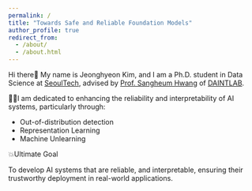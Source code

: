 ```yaml
---
permalink: /
title: "Towards Safe and Reliable Foundation Models"
author_profile: true
redirect_from: 
  - /about/
  - /about.html
---
```


Hi there👋 My name is Jeonghyeon Kim, and I am a Ph.D. student in Data Science at <a href='https://www.seoultech.ac.kr'>SeoulTech</a>, advised by <a href='https://sites.google.com/ds.seoultech.ac.kr/daintlab/members/director?authuser=0'>Prof. Sangheum Hwang</a> of <a href='https://sites.google.com/ds.seoultech.ac.kr/daintlab/'>DAINTLAB</a>.

 🧗‍♂️I am dedicated to enhancing the reliability and interpretability of AI systems, particularly through:
 
 - Out-of-distribution detection
 - Representation Learning
 - Machine Unlearning

 💥Ultimate Goal
 
 To develop AI systems that are reliable, and interpretable, ensuring their trustworthy deployment in real-world applications.
